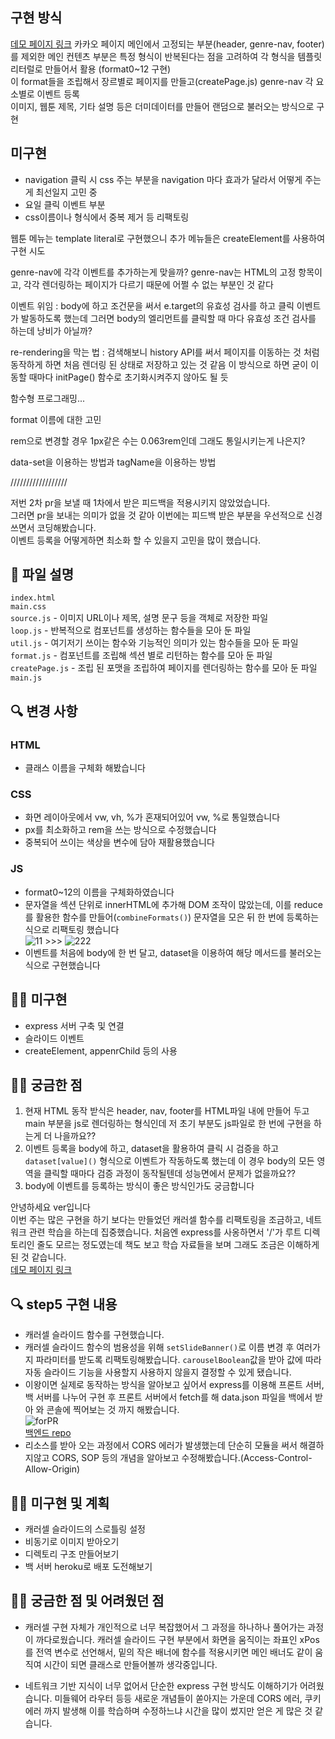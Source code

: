 ## 구현 방식
[데모 페이지 링크](https://lv0314.github.io/fe-kakaopage/test.html)
카카오 페이지 메인에서 고정되는 부분(header, genre-nav, footer)를 제외한
메인 컨텐츠 부분은 특정 형식이 반복된다는 점을 고려하여
각 형식을 템플릿 리터럴로 만들어서 활용 (format0~12 구현)  
이 format들을 조립해서 장르별로 페이지를 만들고(createPage.js) genre-nav 각 요소별로 이벤트 등록  
이미지, 웹툰 제목, 기타 설명 등은 더미데이터를 만들어 랜덤으로 불러오는 방식으로 구현  

## 미구현
- navigation 클릭 시 css 주는 부분을 navigation 마다 효과가 달라서 어떻게 주는게 최선일지 고민 중
- 요일 클릭 이벤트 부분
- css이름이나 형식에서 중복 제거 등 리팩토링

웹툰 메뉴는 template literal로 구현했으니
추가 메뉴들은 createElement를 사용하여 구현 시도

genre-nav에 각각 이벤트를 추가하는게 맞을까?
genre-nav는 HTML의 고정 항목이고, 각각 렌더링하는 페이지가 다르기 때문에 어쩔 수 없는 부분인 것 같다

이벤트 위임 : body에 하고 조건문을 써서 e.target의 유효성 검사를 하고 클릭 이벤트가 발동하도록 했는데
그러면 body의 엘리먼트를 클릭할 때 마다 유효성 조건 검사를 하는데 낭비가 아닐까?

re-rendering을 막는 법 : 검색해보니 history API를 써서 페이지를 이동하는 것 처럼 동작하게 하면 처음 렌더링 된 상태로 저장하고 있는 것 같음
이 방식으로 하면 굳이 이동할 때마다 initPage() 함수로 초기화시켜주지 않아도 될 듯

함수형 프로그래밍...

format 이름에 대한 고민

rem으로 변경할 경우 1px같은 수는 0.063rem인데 그래도 통일시키는게 나은지?

data-set을 이용하는 방법과 tagName을 이용하는 방법

//////////////////

저번 2차 pr을 보낼 때 1차에서 받은 피드백을 적용시키지 않았었습니다.   
그러면 pr을 보내는 의미가 없을 것 같아 이번에는 피드백 받은 부분을 우선적으로 신경쓰면서 코딩해봤습니다.  
이벤트 등록을 어떻게하면 최소화 할 수 있을지 고민을 많이 했습니다.

## 📄 파일 설명
`index.html`   
`main.css`   
`source.js` - 이미지 URL이나 제목, 설명 문구 등을 객체로 저장한 파일   
`loop.js` - 반복적으로 컴포넌트를 생성하는 함수들을 모아 둔 파일  
`util.js` - 여기저기 쓰이는 함수와 기능적인 의미가 있는 함수들을 모아 둔 파일   
`format.js` - 컴포넌트를 조립해 섹션 별로 리턴하는 함수를 모아 둔 파일   
`createPage.js` - 조립 된 포맷을 조립하여 페이지를 렌더링하는 함수를 모아 둔 파일   
`main.js`   

## 🔍 변경 사항
### HTML
- 클래스 이름을 구체화 해봤습니다   
### CSS 
- 화면 레이아웃에서 vw, vh, %가 혼재되어있어 vw, %로 통일했습니다
- px를 최소화하고 rem을 쓰는 방식으로 수정했습니다
- 중복되어 쓰이는 색상을 변수에 담아 재활용했습니다
### JS
- format0~12의 이름을 구체화하였습니다  
- 문자열을 섹션 단위로 innerHTML에 추가해 DOM 조작이 많았는데, 이를 reduce를 활용한 함수를 만들어(`combineFormats()`) 문자열을 모은 뒤 한 번에 등록하는 식으로 리팩토링 했습니다  
![11](https://user-images.githubusercontent.com/95198109/155253934-02a1bc85-fb43-4174-a2b5-3162a869c849.JPG) >>> 
![222](https://user-images.githubusercontent.com/95198109/155254257-79081b4d-5746-47da-9aa5-e360527b384a.JPG)   
- 이벤트를 처음에 body에 한 번 달고, dataset을 이용하여 해당 메서드를 불러오는 식으로 구현했습니다

## 🤷‍♂️ 미구현
- express 서버 구축 및 연결
- 슬라이드 이벤트
- createElement, appenrChild 등의 사용

## 🙋‍♂️ 궁금한 점
1. 현재 HTML 동작 받식은 header, nav, footer를 HTML파일 내에 만들어 두고 main 부분을 js로 렌더링하는 형식인데 저 초기 부분도 js파일로 한 번에 구현을 하는게 더 나을까요??
2. 이벤트 등록을 body에 하고, dataset을 활용하여 클릭 시 검증을 하고 `dataset[value]()` 형식으로 이벤트가 작동하도록 했는데 이 경우 body의 모든 영역을 클릭할 때마다 검증 과정이 동작될텐데 성능면에서 문제가 없을까요??
3. body에 이벤트를 등록하는 방식이 좋은 방식인가도 궁금합니다  





안녕하세요 ver입니다  
이번 주는 많은 구현을 하기 보다는 만들었던 캐러셀 함수를 리팩토링을 조금하고, 네트워크 관련 학습을 하는데 집중했습니다. 처음엔 express를 사옹하면서 '/'가 루트 디렉토리인 줄도 모르는 정도였는데 책도 보고 학습 자료들을 보며 그래도 조금은 이해하게 된 것 같습니다.   
[데모 페이지 링크](https://lv0314.github.io/fe-kakaopage/)

## 🔍 step5 구현 내용   
- 캐러셀 슬라이드 함수를 구현했습니다.
- 캐러셀 슬라이드 함수의 범용성을 위해 `setSlideBanner()`로 이름 변경 후 여러가지 파라미터를 받도록 리팩토링해봤습니다. `carouselBoolean`값을 받아 값에 따라 자동 슬라이드 기능을 사용할지 사용하지 않을지 결정할 수 있게 됐습니다.   
- 이왕이면 실제로 동작하는 방식을 알아보고 싶어서 express를 이용해 프론트 서버, 백 서버를 나누어 구현 후 프론트 서버에서 fetch를 해 data.json 파일을 백에서 받아 와 콘솔에 찍어보는 것 까지 해봤습니다.   
![forPR](https://user-images.githubusercontent.com/95198109/156280102-a5a33a82-0cb4-4c62-a8db-374ab6b02035.gif)   
[백엔드 repo](https://github.com/lv0314/fe-kakaopage-back)   
- 리소스를 받아 오는 과정에서 CORS 에러가 발생했는데 단순히 모듈을 써서 해결하지않고 CORS, SOP 등의 개념을 알아보고 수정해봤습니다.(Access-Control-Allow-Origin)  

## 🤷‍♂️ 미구현 및 계획
- 캐러셀 슬라이드의 스로틀링 설정
- 비동기로 이미지 받아오기
- 디렉토리 구조 만들어보기
- 백 서버 heroku로 배포 도전해보기

## 🙋‍♂️ 궁금한 점 및 어려웠던 점
- 캐러셀 구현 자체가 개인적으로 너무 복잡했어서 그 과정을 하나하나 풀어가는 과정이 까다로웠습니다. 캐러셀 슬라이드 구현 부분에서 화면을 움직이는 좌표인 xPos를 전역 변수로 선언해서, 밑의 작은 배너에 함수를 적용시키면 메인 배너도 같이 움직여 시간이 되면 클래스로 만들어볼까 생각중입니다.

- 네트워크 기반 지식이 너무 없어서 단순한 express 구현 방식도 이해하기가 어려웠습니다. 미들웨어 라우터 등등 새로운 개념들이 쏟아지는 가운데 CORS 에러, 쿠키에러 까지 발생해 이를 학습하며 수정하느냐 시간을 많이 썼지만 얻은 게 많은 것 같습니다. 